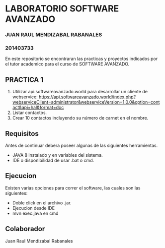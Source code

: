 # LABORATORIO SOFTWARE AVANZADO
### JUAN RAUL MENDIZABAL RABANALES
### 201403733

En este repositorio se encontraran las practicas y proyectos indicados por el tutor academico para el curso de SOFTWARE AVANZADO.

## PRACTICA 1

1. Utilizar api.softwareavanzado.world para desarrollar un cliente de webservice: https://api.softwareavanzado.world/index.php?webserviceClient=administrator&webserviceVersion=1.0.0&option=contact&api=hal&format=doc
2. Listar contactos.
3. Crear 10 contactos incluyendo su número de carnet en el nombre.

## Requisitos
Antes de continuar debera poseer algunas de las siguientes herramientas.
* JAVA 8 instalado y en variables del sistema.
* IDE o disponibilidad de usar .bat o cmd.

## Ejecucion

Existen varias opciones para correr el software, las cuales son las siguientes:

* Doble click en el archivo .jar.
* Ejecucion desde IDE
* mvn exec:java en cmd

## Colaborador
Juan Raul Mendizabal Rabanales

